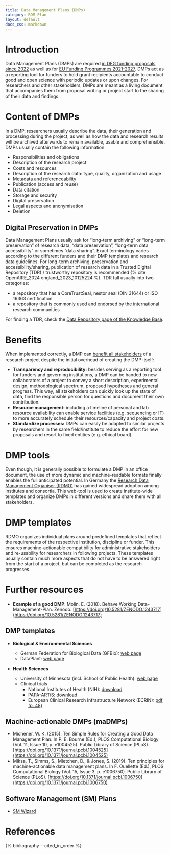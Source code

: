 ```yaml
---
title: Data Management Plans (DMPs)
category: RDM-Plan
layout: default
docs_css: markdown
---
```



# Introduction
Data Management Plans (DMPs) are required [in DFG funding proposals since 2022](https://www.dfg.de/en/research_funding/announcements_proposals/2022/info_wissenschaft_22_25/index.html) as well as for [EU Funding Programmes 2021-2027](https://ec.europa.eu/info/funding-tenders/opportunities/docs/2021-2027/common/guidance/aga_en.pdf). DMPs act as a reporting tool for funders to hold grant recipients accountable to conduct good and open science with periodic updates or upon changes. For researchers and other stakeholders, DMPs are meant as a living document that accompanies them from proposal writing or project start to the sharing of their data and findings.

# Content of DMPs
In a DMP, researchers usually describe the data, their generation and processing during the project, as well as how the data and research results will be archived afterwards to remain available, usable and comprehensible. DMPs usually contain the following information:
* Responsibilities and obligations
* Description of the research project
* Costs and resources
* Description of the research data: type, quality, organization and usage
* Metadata and referenceability
* Publication (access and reuse)
* Data citation
* Storage and security
* Digital preservation
* Legal aspects and anonymisation
* Deletion

## Digital Preservation in DMPs
Data Management Plans usually ask for “long-term archiving” or “long-term preservation” of research data, “data preservation”, “long-term data accessibility” or sometimes “data sharing”. Exact terminology varies according to the different funders and their DMP templates and research data guidelines.
For long-term archiving, preservation and accessibility/sharing, publication of research data in a Trusted Digital Repository (TDR) / trustworthy repository is recommended {% cite OpenAIRE_2024 england_2023_10125224 %}. TDR fall usually into two categories:
* a repository that has a CoreTrustSeal, nestor seal (DIN 31644) or ISO 16363 certification
* a repository that is commonly used and endorsed by the international research communities

For finding a TDR, check the [Data Repository page of the Knowledge Base](https://nfdi4microbiota.github.io/nfdi4microbiota-knowledge-base/Research-Data-Management/22-data-repositories).

# Benefits
When implemented correctly, a DMP can [benefit all stakeholders](https://doi.org/10.1371/journal.pcbi.1006750) of a research project despite the initial overhead of creating the DMP itself:

- **Transparency and reproducibility:** besides serving as a reporting tool for funders and governing institutions, a DMP can be handed to new collaborators of a project to convey a short description, experimental design, methodological spectrum, proposed hypotheses and general progress. This way, all stakeholders can quickly look up the state of data, find the responsible person for questions and document their own contribution.
- **Resource management:** including a timeline of personal and lab resource availability can enable service facilities (e.g. sequencing or IT) to more accurately schedule their resources/capacity and project costs.
- **Standardize processes:** DMPs can easily be adapted to similar projects by researchers in the same field/institute to reduce the effort for new proposals and resort to fixed entities (e.g. ethical board).

# DMP tools
Even though, it is generally possible to formulate a DMP in an office document, the use of more dynamic and machine-readable formats finally enables the full anticipated potential.
In Germany the [Research Data Management Organiser (RDMO)](https://rdmorganiser.github.io/) has gained widespread adoption among institutes and consortia.
This web-tool is used to create institute-wide templates and organize DMPs in different versions and share them with all stakeholders.

# DMP templates
RDMO organizes individual plans around predefined templates that reflect the requirements of the respective institution, discipline or funder.
This ensures machine-actionable compatibility for administrative stakeholders and re-usability for researchers in following projects.
These templates usually contain much more aspects that do not have to be answered right from the start of a project, but can be completed as the research progresses.

# Further resources
* **Example of a good DMP**: Molin, E. (2018). Behave Working Data-Management-Plan. Zenodo. [https://doi.org/10.5281/ZENODO.1243717](https://doi.org/10.5281/ZENODO.1243717)

## DMP templates
* **Biological & Environmental Sciences**
    * German Federation for Biological Data (GFBio): [web page](https://dmp.gfbio.org/)
    * DataPlant: [web page](https://nfdi4plants.de/dataplan/)

* **Health Sciences**
    * University of Minnesota (incl. School of Public Health): [web page](https://www.lib.umn.edu/services/data/dmp-examples)
    * Clinical trials
        * National Institutes of Health (NIH): [download](https://www.nidcr.nih.gov/sites/default/files/2018-03/clinical-data-management-plan-template_0.docx)
        * PAPA-ARTiS: [download](https://ec.europa.eu/research/participants/documents/downloadPublic?documentIds=080166e5b6899b9b&appId=PPGMS)
        * European Clinical Research Infrastructure Network (ECRIN): [pdf (p. 48)](https://ecrin.org/sites/default/files/Data%20centre%20certification/Standards%20v4%20201804.pdf)

## Machine-actionable DMPs (maDMPs)
* Michener, W. K. (2015). Ten Simple Rules for Creating a Good Data Management Plan. In P. E. Bourne (Ed.), PLOS Computational Biology (Vol. 11, Issue 10, p. e1004525). Public Library of Science (PLoS). [https://doi.org/10.1371/journal.pcbi.1004525](https://doi.org/10.1371/journal.pcbi.1004525)
* Miksa, T., Simms, S., Mietchen, D., & Jones, S. (2019). Ten principles for machine-actionable data management plans. In F. Ouellette (Ed.), PLOS Computational Biology (Vol. 15, Issue 3, p. e1006750). Public Library of Science (PLoS). [https://doi.org/10.1371/journal.pcbi.1006750](https://doi.org/10.1371/journal.pcbi.1006750)

## Software Management (SM) Plans
* [SM Wizard](https://smw.ds-wizard.org/)

# References
{% bibliography --cited_in_order %}
